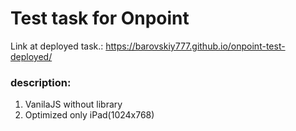 # Test task for Onpoint

Link at deployed task.: https://barovskiy777.github.io/onpoint-test-deployed/

### description:
1. VanilaJS without library
2. Optimized only iPad(1024x768)
